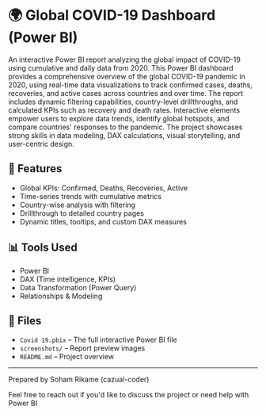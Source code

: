 # 🌍 Global COVID-19 Dashboard (Power BI)

An interactive Power BI report analyzing the global impact of COVID-19 using cumulative and daily data from 2020.
This Power BI dashboard provides a comprehensive overview of the global COVID-19 pandemic in 2020, using real-time data visualizations to track confirmed cases, deaths, recoveries, and active cases across countries and over time. The report includes dynamic filtering capabilities, country-level drillthroughs, and calculated KPIs such as recovery and death rates. Interactive elements empower users to explore data trends, identify global hotspots, and compare countries' responses to the pandemic. The project showcases strong skills in data modeling, DAX calculations, visual storytelling, and user-centric design.
## 📌 Features

- Global KPIs: Confirmed, Deaths, Recoveries, Active
- Time-series trends with cumulative metrics
- Country-wise analysis with filtering
- Drillthrough to detailed country pages
- Dynamic titles, tooltips, and custom DAX measures

## 📊 Tools Used

- Power BI
- DAX (Time intelligence, KPIs)
- Data Transformation (Power Query)
- Relationships & Modeling

## 📁 Files

- `Covid 19.pbix` – The full interactive Power BI file
- `screenshots/` – Report preview images
- `README.md` – Project overview

---

Prepared by
Soham Rikame
(cazual-coder)

Feel free to reach out if you'd like to discuss the project or need help with Power BI

